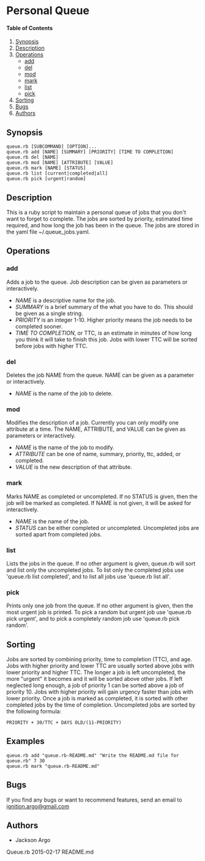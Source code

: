 Personal Queue
=============

#### Table of Contents
1. [Synopsis](#synopsis)
2. [Description](#desctiption)
3. [Operations](#operations)
    * [add](#add)
    * [del](#del)
    * [mod](#mod)
    * [mark](#mark)
    * [list](#list)
    * [pick](#pick)
4. [Sorting](#sorting)
5. [Bugs](#bugs)
6. [Authors](#authors)

## Synopsis
    queue.rb [SUBCOMMAND] [OPTION]...
    queue.rb add [NAME] [SUMMARY] [PRIORITY] [TIME TO COMPLETION]
    queue.rb del [NAME]
    queue.rb mod [NAME] [ATTRIBUTE] [VALUE]
    queue.rb mark [NAME] [STATUS]
    queue.rb list [current|completed|all]
    queue.rb pick [urgent|random]

## Description

This is a ruby script to maintain a personal queue of jobs that you don't want 
to forget to complete. The jobs are sorted by priority, estimated time
required, and how long the job has been in the queue. The jobs are stored in the
yaml file ~/.queue\_jobs.yaml.

## Operations

### add

Adds a job to the queue. Job description can be given as parameters or 
interactively.

* *NAME* is a descriptive name for the job.
* *SUMMARY* is a brief summary of the what you have to do. This should be given
as a single string.
* *PRIORITY* is an integer 1-10. Higher priority means the job needs to be
completed sooner.
* *TIME TO COMPLETION*, or TTC, is an estimate in minutes of how long you think it will
take to finish this job. Jobs with lower TTC will be sorted before jobs
with higher TTC.

### del

Deletes the job NAME from the queue. NAME can be given as a parameter or
interactively.

* *NAME* is the name of the job to delete.

### mod

Modifies the description of a job. Currently you can only modify one
attribute at a time. The NAME, ATTRIBUTE, and VALUE can be given as
parameters or interactively.

* *NAME* is the name of the job to modify.
* *ATTRIBUTE* can be one of name, summary, priority, ttc, added, or
completed.
* *VALUE* is the new description of that attribute.

### mark

Marks NAME as completed or uncompleted. If no STATUS is given, then
the job will be marked as completed. If NAME is not given, it will
be asked for interactively.

* *NAME* is the name of the job.
* *STATUS* can be either completed or uncompleted. Uncompleted jobs are sorted
apart from completed jobs.

### list

Lists the jobs in the queue. If no other argument is given, queue.rb will
sort and list only the uncompleted jobs. To list only the completed
jobs use 'queue.rb list completed', and to list all jobs use
'queue.rb list all'.

### pick

Prints only one job from the queue. If no other argument is given, then
the most urgent job is printed. To pick a random but urgent job use
'queue.rb pick urgent', and to pick a completely random job use
'queue.rb pick random'.

## Sorting

Jobs are sorted by combining priority, time to completion (TTC), and age.
Jobs with higher priority and lower TTC are usually sorted above jobs with
lower priority and higher TTC. The longer a job is left uncompleted, the
more "urgent" it becomes and it will be sorted above other jobs. If left
neglected long enough, a job of priority 1 can be sorted above a job of
priority 10. Jobs with higher priority will gain urgency faster than jobs
with lower priority.
Once a job is marked as completed, it is sorted with other
completed jobs by the time of completion.
Uncompleted jobs are sorted by the following formula:

    PRIORITY + 30/TTC + DAYS OLD/(11-PRIORITY)

## Examples

    queue.rb add "queue.rb-README.md" "Write the README.md file for queue.rb" 7 30
    queue.rb mark "queue.rb-README.md"

## Bugs
If you find any bugs or want to recommend features, send an email to
ignition.argo@gmail.com

## Authors
* Jackson Argo

Queue.rb                            2015-02-17                         README.md
